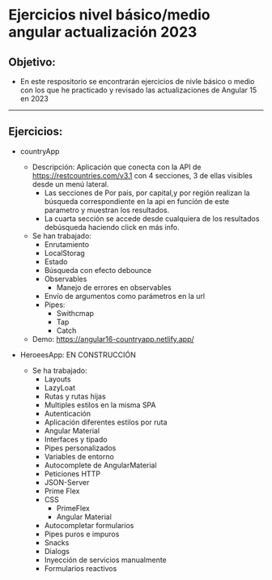 # Ejercicios nivel básico/medio angular actualización 2023

## Objetivo:
- En este respositorio se encontrarán ejercicios de nivle básico o medio con los que he practicado y revisado las actualizaciones de Angular 15 en 2023
<hr>

## Ejercicios:

- countryApp
    - Descripción:
    Aplicación que conecta con la API de https://restcountries.com/v3.1 con 4 secciones, 3 de ellas visibles desde un menú lateral.
        - Las secciones de Por pais, por capital,y por región realizan la búsqueda correspondiente en la api en función de este parametro y muestran los resultados.
        - La cuarta sección se accede desde cualquiera de los resultados debúsqueda haciendo click en más info.
    - Se han trabajado:
        - Enrutamiento
        - LocalStorag
        - Estado
        - Búsqueda con efecto debounce
        - Observables
            - Manejo de errores en observables
        - Envío de argumentos como parámetros en la url
        - Pipes:
            - Swithcmap
            - Tap
            - Catch
    - Demo: https://angular16-countryapp.netlify.app/

- HeroeesApp:  EN CONSTRUCCIÓN
    - Se ha trabajado:
        - Layouts
        - LazyLoat
        - Rutas y rutas hijas
        - Multiples estilos en la misma SPA
        - Autenticación
        - Aplicación diferentes estilos por ruta
        - Angular Material
        - Interfaces y tipado
        - Pipes personalizados
        - Variables de entorno
        - Autocomplete de AngularMaterial
        - Peticiones HTTP
        - JSON-Server
        - Prime Flex
        - CSS
            - PrimeFlex
            - Angular Material
        - Autocompletar formularios
        - Pipes puros e impuros
        - Snacks
        - Dialogs
        - Inyección de servicios manualmente
        - Formularios reactivos


